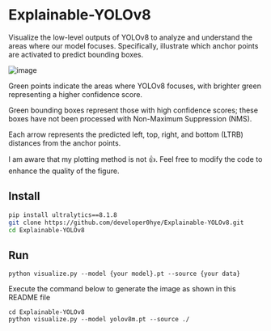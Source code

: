 # Explainable-YOLOv8
Visualize the low-level outputs of YOLOv8 to analyze and understand the areas where our model focuses. Specifically, illustrate which anchor points are activated to predict bounding boxes.

![image](https://github.com/developer0hye/Explainable-YOLOv8/assets/35001605/e464ac44-c92b-4c06-abe0-557c0d773ef8)

Green points indicate the areas where YOLOv8 focuses, with brighter green representing a higher confidence score.

Green bounding boxes represent those with high confidence scores; these boxes have not been processed with Non-Maximum Suppression (NMS). 

Each arrow represents the predicted left, top, right, and bottom (LTRB) distances from the anchor points.

I am aware that my plotting method is not :thumbsup:. Feel free to modify the code to enhance the quality of the figure.


## Install
```bash
pip install ultralytics==8.1.8
git clone https://github.com/developer0hye/Explainable-YOLOv8.git
cd Explainable-YOLOv8
```

## Run
```
python visualize.py --model {your model}.pt --source {your data}
```

Execute the command below to generate the image as shown in this README file

```
cd Explainable-YOLOv8
python visualize.py --model yolov8m.pt --source ./
```
